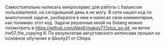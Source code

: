 
Самостоятельно написать микросервис для работы с балансом пользователей, на сегодняшний день я не могу.
В сети нашел код по аналогичной задаче, разбирался в нем и написал свои комментарии, как понимаю этот код.
Задачи решенные мной на Golang можно посмотреть в https://github.com/AlexErmakov77/otus_go.git, на ветке hw07_file_copying 6.
По результатам августовского интенсива прошел на основное обучение в Школу21 от Сбера.



